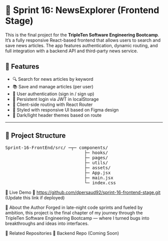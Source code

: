 # 📰 Sprint 16: NewsExplorer (Frontend Stage)

This is the final project for the **TripleTen Software Engineering Bootcamp**. It’s a fully responsive React-based frontend that allows users to search and save news articles. The app features authentication, dynamic routing, and full integration with a backend API and third-party news service.

## 🚀 Features

- 🔍 Search for news articles by keyword
- 📚 Save and manage articles (per user)
- 🔐 User authentication (sign in / sign up)
- 💾 Persistent login via JWT in localStorage
- 🧭 Client-side routing with React Router
- 🎨 Styled with responsive UI based on Figma design
- 🌙 Dark/light header themes based on route

---

## 📁 Project Structure

<pre>Sprint-16-FrontEnd/src/ ─┬─ components/
                              ├─ hooks/
                              ├─ pages/
                              ├─ utils/
                              ├─ assets/
                              ├─ App.jsx
                              ├─ main.jsx
                              └─ index.css </pre>

🔗 Live Demo
📍 https://github.com/dpersaud92/sprint-16-frontend-stage.git (Update this link if deployed)

🧠 About the Author
Forged in late-night code sprints and fueled by ambition, this project is the final chapter of my journey through the TripleTen Software Engineering Bootcamp — where I turned bugs into breakthroughs and ideas into interfaces.

📎 Related Repositories
🔗 Backend Repo (Coming Soon)

